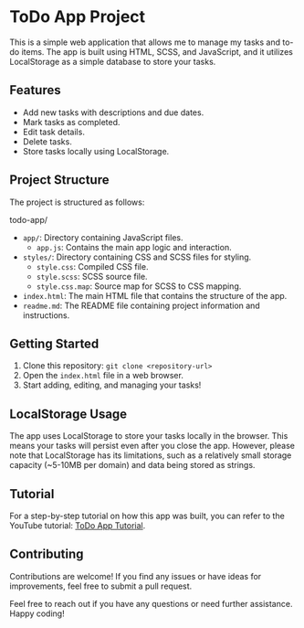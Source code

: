 # ToDo App Project

This is a simple web application that allows me to manage my tasks and to-do items. The app is built using HTML, SCSS, and JavaScript, and it utilizes LocalStorage as a simple database to store your tasks.

## Features

- Add new tasks with descriptions and due dates.
- Mark tasks as completed.
- Edit task details.
- Delete tasks.
- Store tasks locally using LocalStorage.

## Project Structure

The project is structured as follows:

todo-app/

- `app/`: Directory containing JavaScript files.
  - `app.js`: Contains the main app logic and interaction.
- `styles/`: Directory containing CSS and SCSS files for styling.
  - `style.css`: Compiled CSS file.
  - `style.scss`: SCSS source file.
  - `style.css.map`: Source map for SCSS to CSS mapping.
- `index.html`: The main HTML file that contains the structure of the app.
- `readme.md`: The README file containing project information and instructions.

## Getting Started

1. Clone this repository: `git clone <repository-url>`
2. Open the `index.html` file in a web browser.
3. Start adding, editing, and managing your tasks!

## LocalStorage Usage

The app uses LocalStorage to store your tasks locally in the browser. This means your tasks will persist even after you close the app. However, please note that LocalStorage has its limitations, such as a relatively small storage capacity (~5-10MB per domain) and data being stored as strings.

## Tutorial

For a step-by-step tutorial on how this app was built, you can refer to the YouTube tutorial: [ToDo App Tutorial](https://www.youtube.com/watch?v=G0jO8kUrg-I&t=8s).

## Contributing

Contributions are welcome! If you find any issues or have ideas for improvements, feel free to submit a pull request.

Feel free to reach out if you have any questions or need further assistance. Happy coding!
